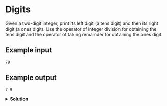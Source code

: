 # Digits

Given a two-digit integer, print its left digit (a tens digit) and then its right digit (a ones digit). Use the operator of integer division for obtaining the tens digit and the operator of taking remainder for obtaining the ones digit.

## Example input

```text
79
```

## Example output

```text
7 9
```

<details>
<summary style="font-weight:bold">Solution</summary>
<br>

``` python
n = input()

tens = int(n) // 10
ones = int(n) % 10

print(tens, ones)
```

</details>